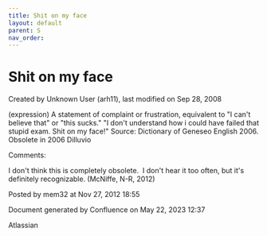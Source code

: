 ```yaml
---
title: Shit on my face
layout: default
parent: S
nav_order:
---
```


# Shit on my face

Created by  Unknown User (arh11), last modified on Sep 28, 2008

(expression) A statement of complaint or frustration, equivalent to &quot;I can't believe that&quot; or &quot;this sucks.&quot; &quot;I don't understand how i could have failed that stupid exam. Shit on my face!&quot; Source: Dictionary of Geneseo English 2006. Obsolete in 2006 Dilluvio

Comments:

I don't think this is completely obsolete.  I don't hear it too often, but it's definitely recognizable. (McNiffe, N-R, 2012)

Posted by mem32 at Nov 27, 2012 18:55

Document generated by Confluence on May 22, 2023 12:37

Atlassian
